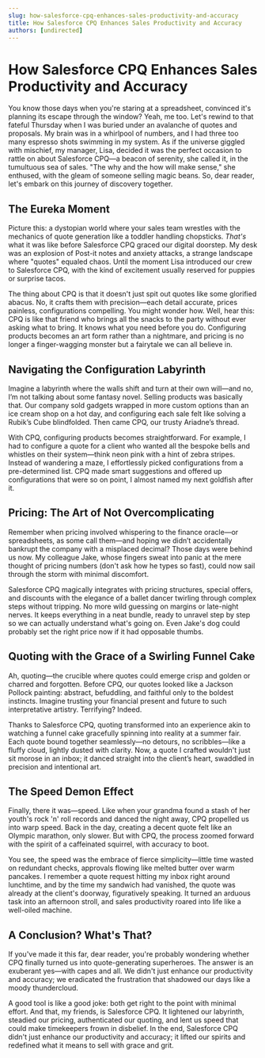 ```yaml
---
slug: how-salesforce-cpq-enhances-sales-productivity-and-accuracy
title: How Salesforce CPQ Enhances Sales Productivity and Accuracy
authors: [undirected]
---
```



# How Salesforce CPQ Enhances Sales Productivity and Accuracy

You know those days when you're staring at a spreadsheet, convinced it's planning its escape through the window? Yeah, me too. Let's rewind to that fateful Thursday when I was buried under an avalanche of quotes and proposals. My brain was in a whirlpool of numbers, and I had three too many espresso shots swimming in my system. As if the universe giggled with mischief, my manager, Lisa, decided it was the perfect occasion to rattle on about Salesforce CPQ—a beacon of serenity, she called it, in the tumultuous sea of sales. "The why and the how will make sense," she enthused, with the gleam of someone selling magic beans. So, dear reader, let's embark on this journey of discovery together.

## The Eureka Moment

Picture this: a dystopian world where your sales team wrestles with the mechanics of quote generation like a toddler handling chopsticks. *That's* what it was like before Salesforce CPQ graced our digital doorstep. My desk was an explosion of Post-it notes and anxiety attacks, a strange landscape where "quotes" equaled chaos. Until the moment Lisa introduced our crew to Salesforce CPQ, with the kind of excitement usually reserved for puppies or surprise tacos.

The thing about CPQ is that it doesn't just spit out quotes like some glorified abacus. No, it crafts them with precision—each detail accurate, prices painless, configurations compelling. You might wonder how. Well, hear this: CPQ is like that friend who brings all the snacks to the party without ever asking what to bring. It knows what you need before you do. Configuring products becomes an art form rather than a nightmare, and pricing is no longer a finger-wagging monster but a fairytale we can all believe in.

## Navigating the Configuration Labyrinth

Imagine a labyrinth where the walls shift and turn at their own will—and no, I’m not talking about some fantasy novel. Selling products was basically that. Our company sold gadgets wrapped in more custom options than an ice cream shop on a hot day, and configuring each sale felt like solving a Rubik’s Cube blindfolded. Then came CPQ, our trusty Ariadne’s thread.

With CPQ, configuring products becomes straightforward. For example, I had to configure a quote for a client who wanted all the bespoke bells and whistles on their system—think neon pink with a hint of zebra stripes. Instead of wandering a maze, I effortlessly picked configurations from a pre-determined list. CPQ made smart suggestions and offered up configurations that were so on point, I almost named my next goldfish after it. 

## Pricing: The Art of Not Overcomplicating

Remember when pricing involved whispering to the finance oracle—or spreadsheets, as some call them—and hoping we didn’t accidentally bankrupt the company with a misplaced decimal? Those days were behind us now. My colleague Jake, whose fingers sweat into panic at the mere thought of pricing numbers (don't ask how he types so fast), could now sail through the storm with minimal discomfort.

Salesforce CPQ magically integrates with pricing structures, special offers, and discounts with the elegance of a ballet dancer twirling through complex steps without tripping. No more wild guessing on margins or late-night nerves. It keeps everything in a neat bundle, ready to unravel step by step so we can actually understand what's going on. Even Jake's dog could probably set the right price now if it had opposable thumbs.

## Quoting with the Grace of a Swirling Funnel Cake

Ah, quoting—the crucible where quotes could emerge crisp and golden or charred and forgotten. Before CPQ, our quotes looked like a Jackson Pollock painting: abstract, befuddling, and faithful only to the boldest instincts. Imagine trusting your financial present and future to such interpretative artistry. Terrifying? Indeed. 

Thanks to Salesforce CPQ, quoting transformed into an experience akin to watching a funnel cake gracefully spinning into reality at a summer fair. Each quote bound together seamlessly—no detours, no scribbles—like a fluffy cloud, lightly dusted with clarity. Now, a quote I crafted wouldn't just sit morose in an inbox; it danced straight into the client’s heart, swaddled in precision and intentional art.

## The Speed Demon Effect

Finally, there it was—speed. Like when your grandma found a stash of her youth's rock 'n' roll records and danced the night away, CPQ propelled us into warp speed. Back in the day, creating a decent quote felt like an Olympic marathon, only slower. But with CPQ, the process zoomed forward with the spirit of a caffeinated squirrel, with accuracy to boot.

You see, the speed was the embrace of fierce simplicity—little time wasted on redundant checks, approvals flowing like melted butter over warm pancakes. I remember a quote request hitting my inbox right around lunchtime, and by the time my sandwich had vanished, the quote was already at the client's doorway, figuratively speaking. It turned an arduous task into an afternoon stroll, and sales productivity roared into life like a well-oiled machine. 

## A Conclusion? What's That?

If you've made it this far, dear reader, you're probably wondering whether CPQ finally turned us into quote-generating superheroes. The answer is an exuberant yes—with capes and all. We didn't just enhance our productivity and accuracy; we eradicated the frustration that shadowed our days like a moody thundercloud. 

A good tool is like a good joke: both get right to the point with minimal effort. And that, my friends, is Salesforce CPQ. It lightened our labyrinth, steadied our pricing, authenticated our quoting, and lent us speed that could make timekeepers frown in disbelief. In the end, Salesforce CPQ didn't just enhance our productivity and accuracy; it lifted our spirits and redefined what it means to sell with grace and grit.